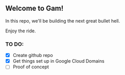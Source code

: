 ## Welcome to Gam!

In this repo, we'll be building the next great bullet hell. 

Enjoy the ride.

### TO DO:
- [x] Create github repo
- [x] Get things set up in Google Cloud Domains
- [ ] Proof of concept